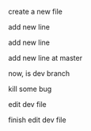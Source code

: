 create a new file

add new line

add new line

add new line at master

now, is dev branch

kill some bug

edit dev file

finish edit dev file

